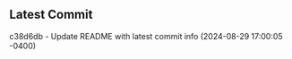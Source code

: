 
## Latest Commit
c38d6db - Update README with latest commit info (2024-08-29 17:00:05 -0400) <Yunxi-Zhou>
